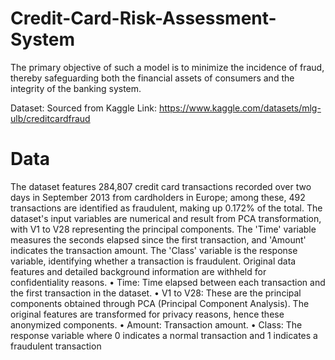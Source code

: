 # Credit-Card-Risk-Assessment-System

The primary objective of such a model is to minimize the incidence of fraud, thereby safeguarding both the financial assets of consumers
and the integrity of the banking system.


Dataset: Sourced from Kaggle
Link: https://www.kaggle.com/datasets/mlg-ulb/creditcardfraud

# Data
The dataset features 284,807 credit card transactions recorded over two days in September 2013 from cardholders in Europe; among these, 492 transactions are identified as fraudulent, making up 0.172% of the total. The dataset's input variables are numerical and result from PCA transformation, with V1 to V28 representing the principal components. The 'Time' variable measures the seconds elapsed since the first transaction, and 'Amount' indicates the transaction amount. The 'Class' variable is the response variable, identifying whether a transaction is fraudulent. Original data features and detailed background information are withheld for confidentiality reasons.
• Time: Time elapsed between each transaction and the first transaction in the dataset.
• V1 to V28: These are the principal components obtained through PCA (Principal Component Analysis). The original features are transformed for privacy reasons,
hence these anonymized components.
• Amount: Transaction amount.
• Class: The response variable where 0 indicates a normal transaction and 1 indicates
a fraudulent transaction
